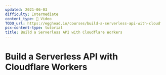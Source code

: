 ```yaml
---
updated: 2021-06-03
difficulty: Intermediate
content_type: 🎥 Video
TODO_url: https://egghead.io/courses/build-a-serverless-api-with-cloudflare-workers-d67ca551?af=a54gwi
pcx-content-type: tutorial
title: Build a Serverless API with Cloudflare Workers
---
```


# Build a Serverless API with Cloudflare Workers
